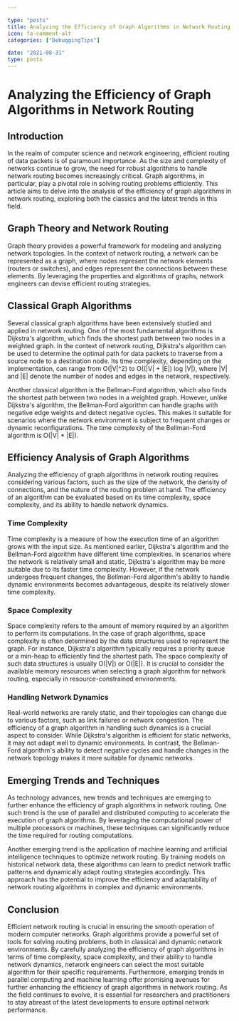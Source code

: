 ```yaml
---

type: "posts"
title: Analyzing the Efficiency of Graph Algorithms in Network Routing
icon: fa-comment-alt
categories: ["DebuggingTips"]

date: "2021-08-31"
type: posts
---
```





# Analyzing the Efficiency of Graph Algorithms in Network Routing

## Introduction
In the realm of computer science and network engineering, efficient routing of data packets is of paramount importance. As the size and complexity of networks continue to grow, the need for robust algorithms to handle network routing becomes increasingly critical. Graph algorithms, in particular, play a pivotal role in solving routing problems efficiently. This article aims to delve into the analysis of the efficiency of graph algorithms in network routing, exploring both the classics and the latest trends in this field.

## Graph Theory and Network Routing
Graph theory provides a powerful framework for modeling and analyzing network topologies. In the context of network routing, a network can be represented as a graph, where nodes represent the network elements (routers or switches), and edges represent the connections between these elements. By leveraging the properties and algorithms of graphs, network engineers can devise efficient routing strategies.

## Classical Graph Algorithms
Several classical graph algorithms have been extensively studied and applied in network routing. One of the most fundamental algorithms is Dijkstra's algorithm, which finds the shortest path between two nodes in a weighted graph. In the context of network routing, Dijkstra's algorithm can be used to determine the optimal path for data packets to traverse from a source node to a destination node. Its time complexity, depending on the implementation, can range from O(|V|^2) to O((|V| + |E|) log |V|), where |V| and |E| denote the number of nodes and edges in the network, respectively.

Another classical algorithm is the Bellman-Ford algorithm, which also finds the shortest path between two nodes in a weighted graph. However, unlike Dijkstra's algorithm, the Bellman-Ford algorithm can handle graphs with negative edge weights and detect negative cycles. This makes it suitable for scenarios where the network environment is subject to frequent changes or dynamic reconfigurations. The time complexity of the Bellman-Ford algorithm is O(|V| * |E|).

## Efficiency Analysis of Graph Algorithms
Analyzing the efficiency of graph algorithms in network routing requires considering various factors, such as the size of the network, the density of connections, and the nature of the routing problem at hand. The efficiency of an algorithm can be evaluated based on its time complexity, space complexity, and its ability to handle network dynamics.

### Time Complexity
Time complexity is a measure of how the execution time of an algorithm grows with the input size. As mentioned earlier, Dijkstra's algorithm and the Bellman-Ford algorithm have different time complexities. In scenarios where the network is relatively small and static, Dijkstra's algorithm may be more suitable due to its faster time complexity. However, if the network undergoes frequent changes, the Bellman-Ford algorithm's ability to handle dynamic environments becomes advantageous, despite its relatively slower time complexity.

### Space Complexity
Space complexity refers to the amount of memory required by an algorithm to perform its computations. In the case of graph algorithms, space complexity is often determined by the data structures used to represent the graph. For instance, Dijkstra's algorithm typically requires a priority queue or a min-heap to efficiently find the shortest path. The space complexity of such data structures is usually O(|V|) or O(|E|). It is crucial to consider the available memory resources when selecting a graph algorithm for network routing, especially in resource-constrained environments.

### Handling Network Dynamics
Real-world networks are rarely static, and their topologies can change due to various factors, such as link failures or network congestion. The efficiency of a graph algorithm in handling such dynamics is a crucial aspect to consider. While Dijkstra's algorithm is efficient for static networks, it may not adapt well to dynamic environments. In contrast, the Bellman-Ford algorithm's ability to detect negative cycles and handle changes in the network topology makes it more suitable for dynamic networks.

## Emerging Trends and Techniques
As technology advances, new trends and techniques are emerging to further enhance the efficiency of graph algorithms in network routing. One such trend is the use of parallel and distributed computing to accelerate the execution of graph algorithms. By leveraging the computational power of multiple processors or machines, these techniques can significantly reduce the time required for routing computations.

Another emerging trend is the application of machine learning and artificial intelligence techniques to optimize network routing. By training models on historical network data, these algorithms can learn to predict network traffic patterns and dynamically adapt routing strategies accordingly. This approach has the potential to improve the efficiency and adaptability of network routing algorithms in complex and dynamic environments.

## Conclusion
Efficient network routing is crucial in ensuring the smooth operation of modern computer networks. Graph algorithms provide a powerful set of tools for solving routing problems, both in classical and dynamic network environments. By carefully analyzing the efficiency of graph algorithms in terms of time complexity, space complexity, and their ability to handle network dynamics, network engineers can select the most suitable algorithm for their specific requirements. Furthermore, emerging trends in parallel computing and machine learning offer promising avenues for further enhancing the efficiency of graph algorithms in network routing. As the field continues to evolve, it is essential for researchers and practitioners to stay abreast of the latest developments to ensure optimal network performance.